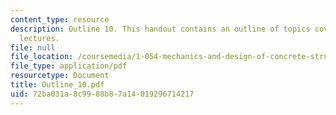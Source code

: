 ```yaml
---
content_type: resource
description: Outline 10. This handout contains an outline of topics covered in course
  lectures.
file: null
file_location: /coursemedia/1-054-mechanics-and-design-of-concrete-structures-spring-2004/72ba031a8c9988b87a14019296714217_Outline_10.pdf
file_type: application/pdf
resourcetype: Document
title: Outline_10.pdf
uid: 72ba031a-8c99-88b8-7a14-019296714217
---
```

